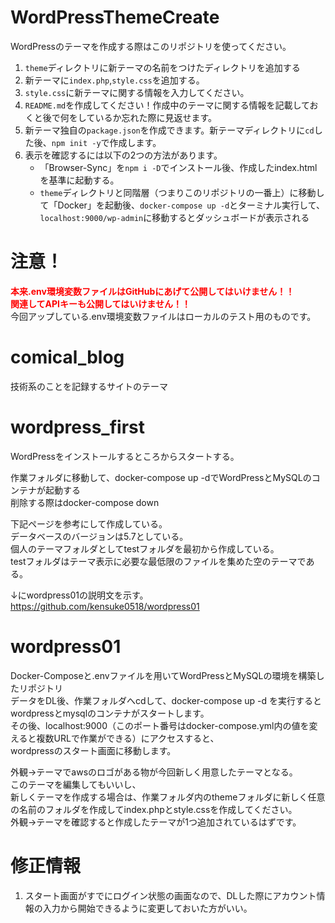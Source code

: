 # WordPressThemeCreate
WordPressのテーマを作成する際はこのリポジトリを使ってください。  
1. `theme`ディレクトリに新テーマの名前をつけたディレクトリを追加する
2. 新テーマに`index.php`,`style.css`を追加する。
3. `style.css`に新テーマに関する情報を入力してください。
4. `README.md`を作成してください！作成中のテーマに関する情報を記載しておくと後で何をしているか忘れた際に見返せます。
4. 新テーマ独自の`package.json`を作成できます。新テーマディレクトリに`cd`した後、`npm init -y`で作成します。
5. 表示を確認するには以下の2つの方法があります。
    - 「Browser-Sync」を`npm i -D`でインストール後、作成したindex.htmlを基準に起動する。
    - `theme`ディレクトリと同階層（つまりこのリポジトリの一番上）に移動して「Docker」を起動後、`docker-compose up -d`とターミナル実行して、`localhost:9000/wp-admin`に移動するとダッシュボードが表示される
    
    
# 注意！
<span style="color: red; ">**本来.env環境変数ファイルはGitHubにあげて公開してはいけません！！**</span>  
<span style="color: red; ">**関連してAPIキーも公開してはいけません！！**</span>  
今回アップしている.env環境変数ファイルはローカルのテスト用のものです。
    
# comical_blog
技術系のことを記録するサイトのテーマ

# wordpress_first
WordPressをインストールするところからスタートする。  
 
作業フォルダに移動して、docker-compose up -dでWordPressとMySQLのコンテナが起動する  
削除する際はdocker-compose down  
  
下記ページを参考にして作成している。  
データベースのバージョンは5.7としている。  
個人のテーマフォルダとしてtestフォルダを最初から作成している。  
testフォルダはテーマ表示に必要な最低限のファイルを集めた空のテーマである。  
  
  
↓にwordpress01の説明文を示す。  
https://github.com/kensuke0518/wordpress01  
# wordpress01
Docker-Composeと.envファイルを用いてWordPressとMySQLの環境を構築したリポジトリ  
データをDL後、作業フォルダへcdして、docker-compose up -d を実行するとwordpressとmysqlのコンテナがスタートします。  
その後、localhost:9000（このポート番号はdocker-compose.yml内の値を変えると複数URLで作業ができる）にアクセスすると、  
wordpressのスタート画面に移動します。  
  
外観→テーマでawsのロゴがある物が今回新しく用意したテーマとなる。  
このテーマを編集してもいいし、  
新しくテーマを作成する場合は、作業フォルダ内のthemeフォルダに新しく任意の名前のフォルダを作成してindex.phpとstyle.cssを作成してください。  
外観→テーマを確認すると作成したテーマが1つ追加されているはずです。  

# 修正情報
1. スタート画面がすでにログイン状態の画面なので、DLした際にアカウント情報の入力から開始できるように変更しておいた方がいい。  
